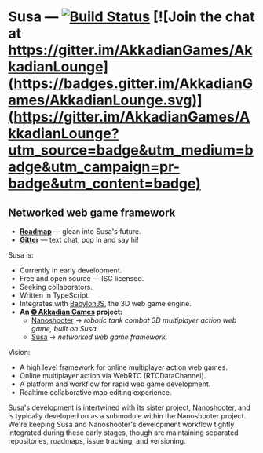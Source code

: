 
# Susa — [![Build Status](https://travis-ci.org/AkkadianGames/Susa.svg?branch=master)](https://travis-ci.org/AkkadianGames/Susa) [![Join the chat at https://gitter.im/AkkadianGames/AkkadianLounge](https://badges.gitter.im/AkkadianGames/AkkadianLounge.svg)](https://gitter.im/AkkadianGames/AkkadianLounge?utm_source=badge&utm_medium=badge&utm_campaign=pr-badge&utm_content=badge)
## Networked web game framework

  - [**Roadmap**](https://trello.com/b/MGlfhN1a/susa-roadmap) — glean into Susa's future.
  - [**Gitter**](https://gitter.im/AkkadianGames/AkkadianLounge) — text chat, pop in and say hi!

Susa is:

  - Currently in early development.
  - Free and open source — ISC licensed.
  - Seeking collaborators.
  - Written in TypeScript.
  - Integrates with [BabylonJS](http://www.babylonjs.com/), the 3D web game engine.
  - **An [❂ Akkadian Games](https://github.com/AkkadianGames) project:**
    - [Nanoshooter](https://github.com/AkkadianGames/Nanoshooter#readme) → *robotic tank combat 3D multiplayer action web game, built on Susa.*
    - [Susa](https://github.com/AkkadianGames/Susa#readme) → *networked web game framework.*

Vision:

  - A high level framework for online multiplayer action web games.
  - Online multiplayer action via WebRTC (RTCDataChannel).
  - A platform and workflow for rapid web game development.
  - Realtime collaborative map editing experience.

Susa's development is intertwined with its sister project, [Nanoshooter](https://github.com/AkkadianGames/Nanoshooter#readme), and is typically developed on as a submodule within the Nanoshooter project. We're keeping Susa and Nanoshooter's development workflow tightly integrated during these early stages, though are maintaining separated repositories, roadmaps, issue tracking, and versioning.
